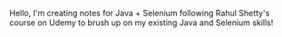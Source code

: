 Hello,
I'm creating notes for Java + Selenium following Rahul Shetty's course on Udemy to brush up on my existing Java and Selenium skills!
